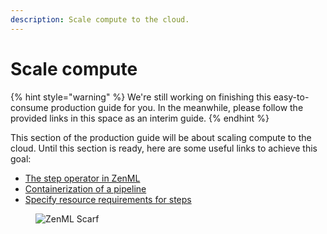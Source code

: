 ```yaml
---
description: Scale compute to the cloud.
---
```


# Scale compute

{% hint style="warning" %}
We're still working on finishing this easy-to-consume production guide for you. In the meanwhile, please follow the provided links in this space as an interim guide.
{% endhint %}

This section of the production guide will be about scaling compute to the cloud. Until this section is ready, here are some useful links to achieve this goal:

- [The step operator in ZenML](../../stacks-and-components/component-guide/step-operators/step-operators.md)
- [Containerization of a pipeline](../advanced-guide/environment-management/containerize-your-pipeline.md)
- [Specify resource requirements for steps](../advanced-guide/environment-management/scale-compute-to-the-cloud.md)

<!-- For scarf -->
<figure><img alt="ZenML Scarf" referrerpolicy="no-referrer-when-downgrade" src="https://static.scarf.sh/a.png?x-pxid=f0b4f458-0a54-4fcd-aa95-d5ee424815bc" /></figure>